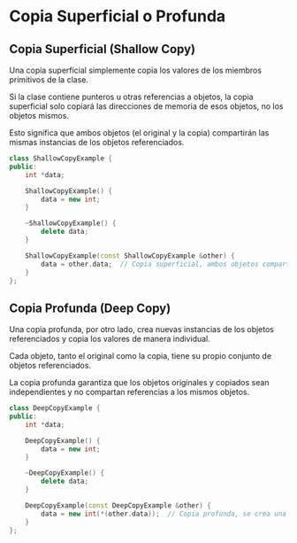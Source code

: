 # Copia Superficial o Profunda

## Copia Superficial (Shallow Copy)

Una copia superficial simplemente copia los valores de los miembros primitivos de la clase.

Si la clase contiene punteros u otras referencias a objetos, la copia superficial solo copiará las direcciones de memoria de esos objetos, no los objetos mismos.

Esto significa que ambos objetos (el original y la copia) compartirán las mismas instancias de los objetos referenciados.

```cpp
class ShallowCopyExample {
public:
    int *data;

    ShallowCopyExample() {
        data = new int;
    }

    ~ShallowCopyExample() {
        delete data;
    }

    ShallowCopyExample(const ShallowCopyExample &other) {
        data = other.data;  // Copia superficial, ambos objetos compartirán el mismo int.// [!code focus]
    }
};

```


## Copia Profunda (Deep Copy)

Una copia profunda, por otro lado, crea nuevas instancias de los objetos referenciados y copia los valores de manera individual.

Cada objeto, tanto el original como la copia, tiene su propio conjunto de objetos referenciados.

La copia profunda garantiza que los objetos originales y copiados sean independientes y no compartan referencias a los mismos objetos.

```cpp
class DeepCopyExample {
public:
    int *data;

    DeepCopyExample() {
        data = new int;
    }

    ~DeepCopyExample() {
        delete data;
    }

    DeepCopyExample(const DeepCopyExample &other) {
        data = new int(*(other.data));  // Copia profunda, se crea una nueva instancia del int.// [!code focus]
    }
};

```
